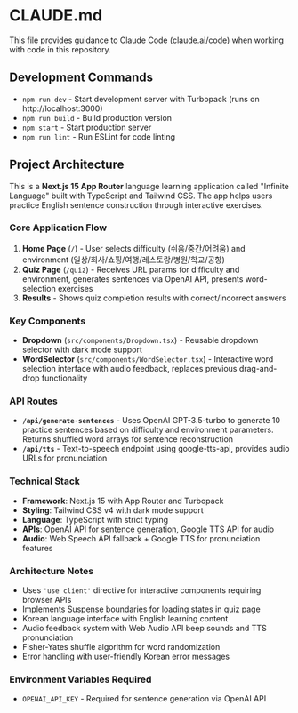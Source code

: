 # CLAUDE.md

This file provides guidance to Claude Code (claude.ai/code) when working with code in this repository.

## Development Commands

- `npm run dev` - Start development server with Turbopack (runs on http://localhost:3000)
- `npm run build` - Build production version
- `npm start` - Start production server
- `npm run lint` - Run ESLint for code linting

## Project Architecture

This is a **Next.js 15 App Router** language learning application called "Infinite Language" built with TypeScript and Tailwind CSS. The app helps users practice English sentence construction through interactive exercises.

### Core Application Flow

1. **Home Page** (`/`) - User selects difficulty (쉬움/중간/어려움) and environment (일상/회사/쇼핑/여행/레스토랑/병원/학교/공항) 
2. **Quiz Page** (`/quiz`) - Receives URL params for difficulty and environment, generates sentences via OpenAI API, presents word-selection exercises
3. **Results** - Shows quiz completion results with correct/incorrect answers

### Key Components

- **Dropdown** (`src/components/Dropdown.tsx`) - Reusable dropdown selector with dark mode support
- **WordSelector** (`src/components/WordSelector.tsx`) - Interactive word selection interface with audio feedback, replaces previous drag-and-drop functionality

### API Routes

- **`/api/generate-sentences`** - Uses OpenAI GPT-3.5-turbo to generate 10 practice sentences based on difficulty and environment parameters. Returns shuffled word arrays for sentence reconstruction
- **`/api/tts`** - Text-to-speech endpoint using google-tts-api, provides audio URLs for pronunciation

### Technical Stack

- **Framework**: Next.js 15 with App Router and Turbopack
- **Styling**: Tailwind CSS v4 with dark mode support
- **Language**: TypeScript with strict typing
- **APIs**: OpenAI API for sentence generation, Google TTS API for audio
- **Audio**: Web Speech API fallback + Google TTS for pronunciation features

### Architecture Notes

- Uses `'use client'` directive for interactive components requiring browser APIs
- Implements Suspense boundaries for loading states in quiz page
- Korean language interface with English learning content
- Audio feedback system with Web Audio API beep sounds and TTS pronunciation
- Fisher-Yates shuffle algorithm for word randomization
- Error handling with user-friendly Korean error messages

### Environment Variables Required

- `OPENAI_API_KEY` - Required for sentence generation via OpenAI API